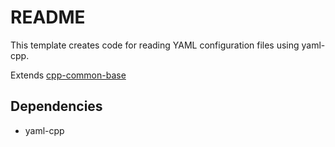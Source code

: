 # README

This template creates code for reading YAML configuration files using yaml-cpp.

Extends [cpp-common-base](../cpp-common-base/README.md)

## Dependencies

* yaml-cpp
